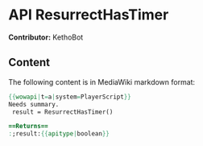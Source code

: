 # API ResurrectHasTimer

**Contributor:** KethoBot

## Content

The following content is in MediaWiki markdown format:

```mediawiki
{{wowapi|t=a|system=PlayerScript}}
Needs summary.
 result = ResurrectHasTimer()

==Returns==
:;result:{{apitype|boolean}}
```